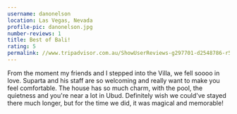 ```yaml
---
username: danonelson
location: Las Vegas, Nevada
profile-pic: danonelson.jpg
number-reviews: 1
title: Best of Bali!
rating: 5
permalink: //www.tripadvisor.com.au/ShowUserReviews-g297701-d2548786-r526415238-Villa_Sancita-Ubud_Bali.html#CHECK_RATES_CONT
---
```

From the moment my friends and I stepped into the Villa, we fell soooo in love. Suparta and his staff are so welcoming and really want to make you feel comfortable. The house has so much charm, with the pool, the quietness and you're near a lot in Ubud. Definitely wish we could've stayed there much longer, but for the time we did, it was magical and memorable!
